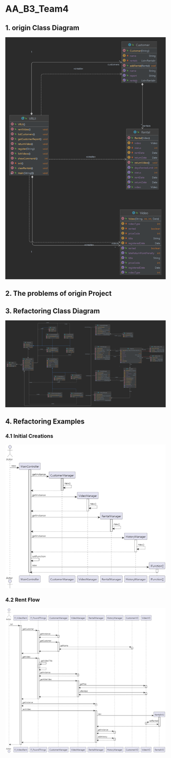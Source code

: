 # AA_B3_Team4

## 1. origin Class Diagram

![origin](./img/OriginalClassDiagram.png)

## 2. The problems of origin Project


## 3. Refactoring Class Diagram
![Refactoring](./img/ClassDiagram.png)

## 4. Refactoring Examples

### 4.1 Initial Creations
![Create](./img/Sequence_init.PNG)

### 4.2 Rent Flow
![Rent](./img/Sequence_Rent.PNG)
